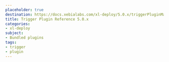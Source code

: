 ```yaml
---
placeholder: true
destination: https://docs.xebialabs.com/xl-deploy/5.0.x/triggerPluginManual.html
title: Trigger Plugin Reference 5.0.x
categories: 
- xl-deploy
subject:
- Bundled plugins
tags:
- trigger
- plugin
---
```


